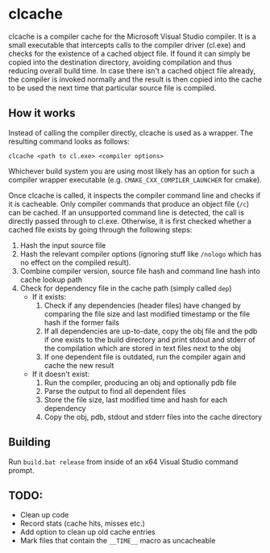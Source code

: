 # clcache
 clcache is a compiler cache for the Microsoft Visual Studio compiler. It is a small executable that intercepts calls to the compiler driver (cl.exe) and checks for the existence of a cached object file.
 If found it can simply be copied into the destination directory, avoiding compilation and thus reducing overall build time.
 In case there isn't a cached object file already, the compiler is invoked normally and the result is then copied into the cache to be used the next time that particular source file is compiled.

## How it works
Instead of calling the compiler directly, clcache is used as a wrapper. The resulting command looks as follows:
```
clcache <path to cl.exe> <compiler options>
```
Whichever build system you are using most likely has an option for such a compiler wrapper executable (e.g. `CMAKE_CXX_COMPILER_LAUNCHER` for cmake).

Once clcache is called, it inspects the compiler command line and checks if it is cacheable. Only compiler commands that produce an object file (`/c`) can be cached.
If an unsupported command line is detected, the call is directly passed through to cl.exe. Otherwise, it is first checked whether a cached file exists by going through the following steps:
  1. Hash the input source file
  2. Hash the relevant compiler options (ignoring stuff like `/nologo` which has no effect on the compiled result).
  3. Combine compiler version, source file hash and command line hash into cache lookup path
  4. Check for dependency file in the cache path (simply called `dep`)
     - If it exists:
       1. Check if any dependencies (header files) have changed by comparing the file size and last modified timestamp or the file hash if the former fails
       2. If all dependencies are up-to-date, copy the obj file and the pdb if one exists to the build directory and print stdout and stderr of the compilation which are stored in text files next to the obj
       3. If one dependent file is outdated, run the compiler again and cache the new result
     - If it doesn't exist:
       1. Run the compiler, producing an obj and optionally pdb file
       2. Parse the output to find all dependent files
       3. Store the file size, last modified time and hash for each dependency
       4. Copy the obj, pdb, stdout and stderr files into the cache directory

## Building
Run `build.bat release` from inside of an x64 Visual Studio command prompt.

## TODO:
- Clean up code
- Record stats (cache hits, misses etc.)
- Add option to clean up old cache entries
- Mark files that contain the `__TIME__` macro as uncacheable
